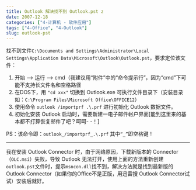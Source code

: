 ```yaml
---
title: Outlook 解决找不到 Outlook.pst z
date: 2007-12-18
categories: ["4-计算机 - 软件应用"]
tags: ["4-Office", "4-Outlook"]
slug: outlook-pst
---
```


找不到文件`C:\Documents and Settings\Administrator\Local Settings\Application Data\Microsoft\Outlook\Outlook.pst`，要求定位该文件： 

1. 开始 –> 运行 –> cmd（我建议用“附件”中的“命令提示行”，因为“cmd”下可能不支持长文件名和空格路径 
1. 在DOS下，用 `"cd xxx"` 切换到 Outlook.exe 可执行文件目录下（安装目录如：`C:\Program Files\Microsoft Office\OFFICE12`） 
1. 使用命令 `outlook /importprf .\.prf` 进行初始化 Outlook 数据文件。 
1. 初始化安装 Outlook 启动时，需要新建一电子邮件帐户界面[能到这里来的基本都不打算恢复邮件了吧？呵呵- -！] 

PS：该命令即：`outlook_/importprf_.\.prf` 其中`“_”`即空格键！ 

<hr />

我在安装 Outlook Connector 时，由于网络原因，下载新版本的 Connector（`OLC.msi`）失败，导致 Outlook 无法打开，使用上面的方法重新创建`outlook.pst`文件时，提示`msncon.dll`找不到，解决方法就是找到最新版的 Outlook Connector（如果你的Office不是正版，用迅雷搜 Outlook Connector试试）安装后就好。